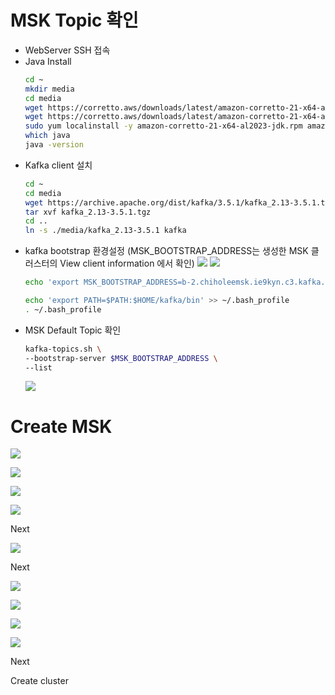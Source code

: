 # MSK Topic 확인

- WebServer SSH 접속
- Java Install
    ```bash
    cd ~
    mkdir media
    cd media
    wget https://corretto.aws/downloads/latest/amazon-corretto-21-x64-al2023-jdk.rpm
    wget https://corretto.aws/downloads/latest/amazon-corretto-21-x64-al2023-jre.rpm
    sudo yum localinstall -y amazon-corretto-21-x64-al2023-jdk.rpm amazon-corretto-21-x64-al2023-jre.rpm
    which java
    java -version
    ```
- Kafka client 설치
    ```bash
    cd ~
    cd media
    wget https://archive.apache.org/dist/kafka/3.5.1/kafka_2.13-3.5.1.tgz
    tar xvf kafka_2.13-3.5.1.tgz
    cd ..
    ln -s ./media/kafka_2.13-3.5.1 kafka
    ```
- kafka bootstrap 환경설정 (MSK_BOOTSTRAP_ADDRESS는 생성한 MSK 클러스터의 View client information 에서 확인)
    ![](./img/2024-06-02-22-59-08.png)
    ![](./img/2024-06-02-23-00-10.png)
    ```bash
    echo 'export MSK_BOOTSTRAP_ADDRESS=b-2.chiholeemsk.ie9kyn.c3.kafka.ap-northeast-2.amazonaws.com:9092,b-1.chiholeemsk.ie9kyn.c3.kafka.ap-northeast-2.amazonaws.com:9092' >> ~/.bash_profile

    echo 'export PATH=$PATH:$HOME/kafka/bin' >> ~/.bash_profile
    . ~/.bash_profile
    ```
- MSK Default Topic 확인
    ```bash
    kafka-topics.sh \
    --bootstrap-server $MSK_BOOTSTRAP_ADDRESS \
    --list
    ````
    ![](./img/2024-06-02-23-12-46.png)

# Create MSK

![](./img/2024-06-02-19-46-42.png)

![](./img/2024-06-02-19-47-06.png)

![](./img/2024-06-02-19-46-21.png)

![](./img/2024-06-02-19-47-34.png)

Next

![](./img/2024-06-02-19-50-06.png)

Next

![](./img/2024-06-02-19-50-51.png)

![](./img/2024-06-02-19-51-03.png)

![](./img/2024-06-02-19-51-41.png)

![](./img/2024-06-02-19-56-28.png)

Next

Create cluster

